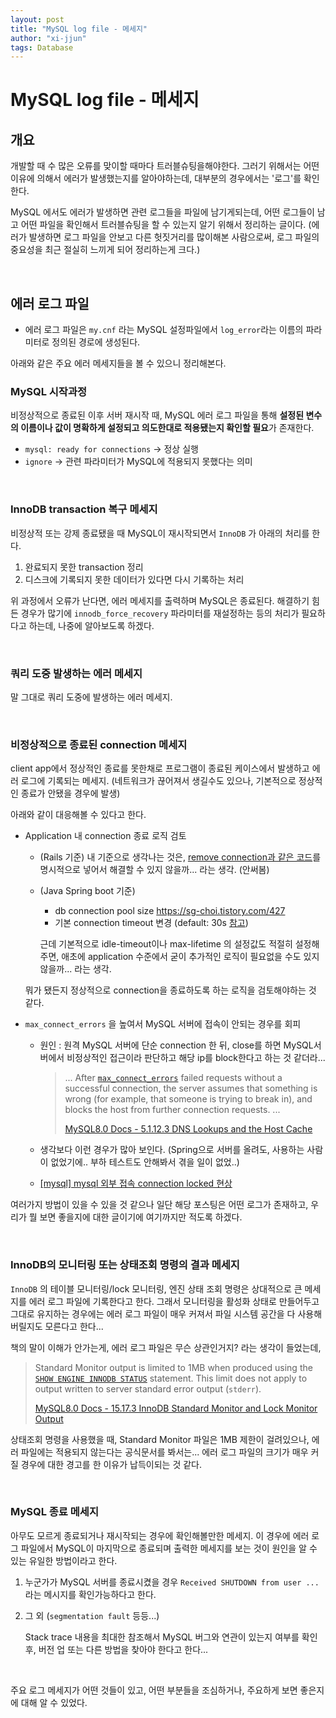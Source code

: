 ```yaml
---
layout: post
title: "MySQL log file - 메세지"
author: "xi-jjun"
tags: Database
---
```


# MySQL log file - 메세지

## 개요

개발할 때 수 많은 오류를 맞이할 때마다 트러블슈팅을해야한다. 그러기 위해서는 어떤 이유에 의해서 에러가 발생했는지를 알아야하는데, 대부분의 경우에서는 '로그'를 확인한다.

MySQL 에서도 에러가 발생하면 관련 로그들을 파일에 남기게되는데, 어떤 로그들이 남고 어떤 파일을 확인해서 트러블슈팅을 할 수 있는지 알기 위해서 정리하는 글이다. 
(에러가 발생하면 로그 파일을 안보고 다른 헛짓거리를 많이해본 사람으로써, 로그 파일의 중요성을 최근 절실히 느끼게 되어 정리하는게 크다.)

<br>

## 에러 로그 파일

- 에러 로그 파일은 `my.cnf` 라는 MySQL 설정파일에서 `log_error`라는 이름의 파라미터로 정의된 경로에 생성된다.

아래와 같은 주요 에러 메세지들을 볼 수 있으니 정리해본다.

### MySQL 시작과정

비정상적으로 종료된 이후 서버 재시작 때, MySQL 에러 로그 파일을 통해 **설정된 변수의 이름이나 값이 명확하게 설정되고 의도한대로 적용됐는지 확인할 필요**가 존재한다.

- `mysql: ready for connections` → 정상 실행
- `ignore` → 관련 파라미터가 MySQL에 적용되지 못했다는 의미

<br>

### InnoDB transaction 복구 메세지

비정상적 또는 강제 종료됐을 때 MySQL이 재시작되면서 `InnoDB` 가 아래의 처리를 한다.

1. 완료되지 못한 transaction 정리
2. 디스크에 기록되지 못한 데이터가 있다면 다시 기록하는 처리

위 과정에서 오류가 난다면, 에러 메세지를 출력하며 MySQL은 종료된다. 해결하기 힘든 경우가 많기에 `innodb_force_recovery` 파라미터를 재설정하는 등의 처리가 필요하다고 하는데, 나중에 알아보도록 하겠다.

<br>

### 쿼리 도중 발생하는 에러 메세지

말 그대로 쿼리 도중에 발생하는 에러 메세지. 

<br>

### 비정상적으로 종료된 connection 메세지

client app에서 정상적인 종료를 못한채로 프로그램이 종료된 케이스에서 발생하고 에러 로그에 기록되는 메세지. (네트워크가 끊어져서 생길수도 있으나, 기본적으로 정상적인 종료가 안됐을 경우에 발생)

아래와 같이 대응해볼 수 있다고 한다.

- Application 내 connection 종료 로직 검토

  - (Rails 기준) 내 기준으로 생각나는 것은, [remove connection과 같은 코드](https://api.rubyonrails.org/classes/ActiveRecord/ConnectionHandling.html#method-i-remove_connection)를 명시적으로 넣어서 해결할 수 있지 않을까... 라는 생각. (안써봄)

  - (Java Spring boot 기준) 

    - db connection pool size https://sg-choi.tistory.com/427
    - 기본 connection timeout 변경 (default: 30s [참고](https://freedeveloper.tistory.com/250))

    근데 기본적으로 idle-timeout이나 max-lifetime 의 설정값도 적절히 설정해주면, 애초에 application 수준에서 굳이 추가적인 로직이 필요없을 수도 있지 않을까... 라는 생각.

  뭐가 됐든지 정상적으로 connection을 종료하도록 하는 로직을 검토해야하는 것 같다.

- `max_connect_errors` 을 높여서 MySQL 서버에 접속이 안되는 경우를 회피

  - 원인 : 원격 MySQL 서버에 단순 connection 한 뒤, close를 하면 MySQL서버에서 비정상적인 접근이라 판단하고 해당 ip를 block한다고 하는 것 같더라...

    > ... After [`max_connect_errors`](https://dev.mysql.com/doc/refman/8.0/en/server-system-variables.html#sysvar_max_connect_errors) failed requests without a successful connection, the server assumes that something is wrong (for example, that someone is trying to break in), and blocks the host from further connection requests. ...
    >
    > [MySQL8.0 Docs - 5.1.12.3 DNS Lookups and the Host Cache](https://dev.mysql.com/doc/refman/8.0/en/host-cache.html)

  - 생각보다 이런 경우가 많아 보인다. (Spring으로 서버를 올려도, 사용하는 사람이 없었기에.. 부하 테스트도 안해봐서 겪을 일이 없었..)

  - [[mysql] mysql 외부 접속 connection locked 현상](https://velog.io/@usa_dev/mysql-mysql-%EC%99%B8%EB%B6%80-%EC%A0%91%EC%86%8D-connection-locked-%ED%98%84%EC%83%81)

여러가지 방법이 있을 수 있을 것 같으나 일단 해당 포스팅은 어떤 로그가 존재하고, 우리가 뭘 보면 좋을지에 대한 글이기에 여기까지만 적도록 하겠다.

<br>

### InnoDB의 모니터링 또는 상태조회 명령의 결과 메세지

`InnoDB` 의 테이블 모니터링/lock 모니터링, 엔진 상태 조회 명령은 상대적으로 큰 메세지를 에러 로그 파일에 기록한다고 한다. 그래서 모니터링을 활성화 상태로 만들어두고 그대로 유지하는 경우에는 에러 로그 파일이 매우 커져서 파일 시스템 공간을 다 사용해버릴지도 모른다고 한다...

책의 말이 이해가 안가는게, 에러 로그 파일은 무슨 상관인거지? 라는 생각이 들었는데,

> Standard Monitor output is limited to 1MB when produced using the [`SHOW ENGINE INNODB STATUS`](https://dev.mysql.com/doc/refman/8.0/en/show-engine.html) statement. This limit does not apply to output written to server standard error output (`stderr`).
>
> [MySQL8.0 Docs - 15.17.3 InnoDB Standard Monitor and Lock Monitor Output](https://dev.mysql.com/doc/refman/8.0/en/innodb-standard-monitor.html)

상태조회 명령을 사용했을 때, Standard Monitor 파일은 1MB 제한이 걸려있으나, 에러 파일에는 적용되지 않는다는 공식문서를 봐서는... 에러 로그 파일의 크기가 매우 커질 경우에 대한 경고를 한 이유가 납득이되는 것 같다.

<br>

### MySQL 종료 메세지

아무도 모르게 종료되거나 재시작되는 경우에 확인해볼만한 메세지. 이 경우에 에러 로그 파일에서 MySQL이 마지막으로 종료되며 출력한 메세지를 보는 것이 원인을 알 수 있는 유일한 방법이라고 한다.

1. 누군가가 MySQL 서버를 종료시켰을 경우
   `Received SHUTDOWN from user ...` 라는 메시지를 확인가능하다고 한다.

2. 그 외 (`segmentation fault` 등등...)

   Stack trace 내용을 최대한 참조해서 MySQL 버그와 연관이 있는지 여부를 확인 후, 버전 업 또는 다른 방법을 찾아야 한다고 한다...

<br>

주요 로그 메세지가 어떤 것들이 있고, 어떤 부분들을 조심하거나, 주요하게 보면 좋은지에 대해 알 수 있었다. 
